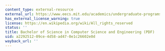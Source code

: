 ```yaml
---
content_type: external-resource
external_url: https://www.eecs.mit.edu/academics/undergraduate-programs/curriculum/6-3-computer-science-and-engineering/
has_external_license_warning: true
license: https://en.wikipedia.org/wiki/All_rights_reserved
status: ''
title: Bachelor of Science in Computer Science and Engineering (PDF)
uid: a2292512-09ce-4d58-ad47-0e1c26602e0d
wayback_url: ''
---
```

